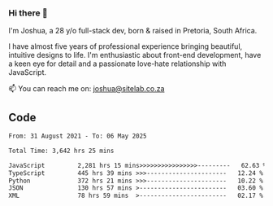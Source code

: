 ### Hi there 👋

I'm Joshua, a 28 y/o full-stack dev, born & raised in Pretoria, South Africa. 

I have almost five years of professional experience bringing beautiful, intuitive designs to life. I'm enthusiastic about front-end development, have a keen eye for detail and a passionate love-hate relationship with JavaScript.

📫 You can reach me on: joshua@sitelab.co.za

## **Code**

<!--START_SECTION:waka-->

```txt
From: 31 August 2021 - To: 06 May 2025

Total Time: 3,642 hrs 25 mins

JavaScript         2,281 hrs 15 mins>>>>>>>>>>>>>>>>---------   62.63 %
TypeScript         445 hrs 39 mins >>>----------------------   12.24 %
Python             372 hrs 21 mins >>>----------------------   10.22 %
JSON               130 hrs 57 mins >------------------------   03.60 %
XML                78 hrs 59 mins  >------------------------   02.17 %
```

<!--END_SECTION:waka-->
